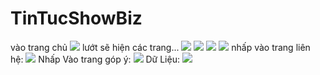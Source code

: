 # TinTucShowBiz
vào trang chủ
<img src="https://scontent.fdad1-1.fna.fbcdn.net/v/t1.15752-9/78683297_2600124386743485_7535983723896897536_n.png?_nc_cat=104&_nc_ohc=rfLKuRKttM4AQmFk5mst3xhsO9V2WHU-es58FJ_5qkZmVuX4eJaewEzlw&_nc_ht=scontent.fdad1-1.fna&oh=1f4a96cedf40f97fe009939661938f3d&oe=5E8A5D6F">
 lướt sẽ hiện các trang...
 <img src="https://scontent.fdad1-1.fna.fbcdn.net/v/t1.15752-9/78988807_2817484384963090_5420479869806968832_n.png?_nc_cat=104&_nc_ohc=F0BiVXb7d1AAQlZu6dxem-i5ZmyQNUlb-jk1LyxnsQbu1RGxzZEXEeRsw&_nc_ht=scontent.fdad1-1.fna&oh=50e4e27ea3b37d9e70451ca7a5bcc571&oe=5E80A984">
 <img src="https://scontent.fdad1-1.fna.fbcdn.net/v/t1.15752-9/79331340_579130496182502_3588956465894785024_n.png?_nc_cat=100&_nc_ohc=lPa8833nLkoAQmYhvTZiITnCbjwyMK7QaXXQ-cWp6fFgiqN5BfMdGGsrw&_nc_ht=scontent.fdad1-1.fna&oh=a9fcf1afb363274e01de2112ccf2e934&oe=5E65B9BF">
<img src=" https://scontent.fdad1-1.fna.fbcdn.net/v/t1.15752-9/78636707_430959157811826_7965949395206144000_n.png?_nc_cat=103&_nc_ohc=cXjik0OHCscAQlgc7AienxRXPLvxFftdaalF_m48w1sjtoJtoRj4ohq8A&_nc_ht=scontent.fdad1-1.fna&oh=f1f28d4b60c2adc0eba8320eecda26ba&oe=5E7FF120">
<img src="https://scontent.fdad1-1.fna.fbcdn.net/v/t1.15752-9/78636707_430959157811826_7965949395206144000_n.png?_nc_cat=103&_nc_ohc=cXjik0OHCscAQlgc7AienxRXPLvxFftdaalF_m48w1sjtoJtoRj4ohq8A&_nc_ht=scontent.fdad1-1.fna&oh=f1f28d4b60c2adc0eba8320eecda26ba&oe=5E7FF120">
nhấp vào trang liên hệ: 
<img src=" https://scontent.fdad2-1.fna.fbcdn.net/v/t1.15752-9/79456047_973403616351224_2328930803481837568_n.png?_nc_cat=108&_nc_ohc=pIZieFbxstIAQmaXvMeKZZnLXEqHpY120HsmeE6LSUNFjEdwqyLuYRqyQ&_nc_ht=scontent.fdad2-1.fna&oh=0743b65e3592b30d0737ef716f526f49&oe=5E68A454">
Nhấp Vào trang góp ý:
<img src="https://scontent.fdad1-1.fna.fbcdn.net/v/t1.15752-9/79914407_1392560987591953_7832994645289205760_n.png?_nc_cat=100&_nc_ohc=40Y_aP5KmScAQnyyuLGHm2mZ-tRZnFhR0t58ADkVIQHg-Z4q3Ck2n0LWw&_nc_ht=scontent.fdad1-1.fna&oh=8f3ed119656b99a99251e577ec2ebeb9&oe=5E6EB31D">
Dữ Liệu:
<img src="https://scontent.fdad1-1.fna.fbcdn.net/v/t1.15752-9/73495228_544241042823137_8175879987816038400_n.png?_nc_cat=106&_nc_ohc=jnNiDsNF8q0AQmEl-OrVo4UfKYYUAK0CdM9oUrjR8d8Q9B7FrpCg1lzSA&_nc_ht=scontent.fdad1-1.fna&oh=a7b21ed54b18a5765aa6c087e2353831&oe=5E6953CC">
